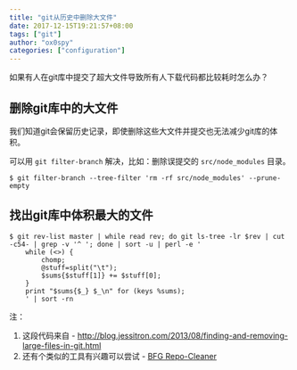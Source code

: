 ```yaml
---
title: "git从历史中删除大文件"
date: 2017-12-15T19:21:57+08:00
tags: ["git"]
author: "ox0spy"
categories: ["configuration"]
---
```


如果有人在git库中提交了超大文件导致所有人下载代码都比较耗时怎么办？

## 删除git库中的大文件

我们知道git会保留历史记录，即使删除这些大文件并提交也无法减少git库的体积。

可以用 `git filter-branch` 解决，比如：删除误提交的 `src/node_modules` 目录。

    $ git filter-branch --tree-filter 'rm -rf src/node_modules' --prune-empty

## 找出git库中体积最大的文件

    $ git rev-list master | while read rev; do git ls-tree -lr $rev | cut -c54- | grep -v '^ '; done | sort -u | perl -e '
        while (<>) {
            chomp;
            @stuff=split("\t");
            $sums{$stuff[1]} += $stuff[0];
        }
        print "$sums{$_} $_\n" for (keys %sums);
        ' | sort -rn

注：
1. 这段代码来自 - http://blog.jessitron.com/2013/08/finding-and-removing-large-files-in-git.html
2. 还有个类似的工具有兴趣可以尝试 - [BFG Repo-Cleaner](https://rtyley.github.io/bfg-repo-cleaner/)